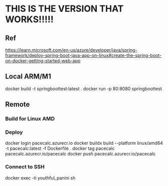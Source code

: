 # THIS IS THE VERSION THAT WORKS!!!!!

## Ref
https://learn.microsoft.com/en-us/azure/developer/java/spring-framework/deploy-spring-boot-java-app-on-linux#create-the-spring-boot-on-docker-getting-started-web-app


## Local ARM/M1
docker build -t springboottest:latest .
docker run  -p 80:8080 springboottest  

## Remote
### Build for Linux AMD

### Deploy
docker login pacecalc.azurecr.io
docker buildx build --platform linux/amd64 -t pacecalc:latest -f Dockerfile .
docker tag pacecalc pacecalc.azurecr.io/pacecalc
docker push pacecalc.azurecr.io/pacecalc  


### Connect to SSH
docker exec -ti youthful_panini sh

